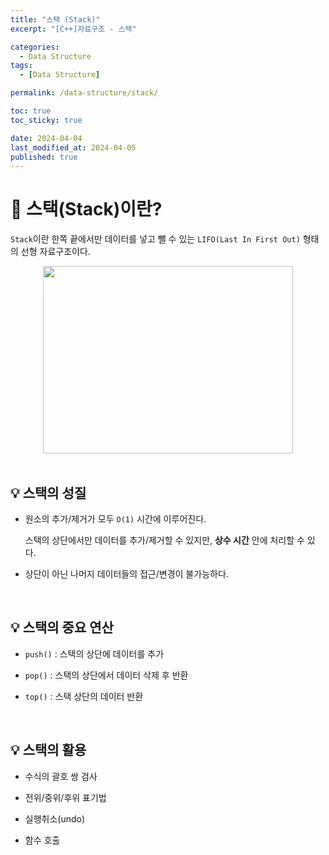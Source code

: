 ```yaml
---
title: "스택 (Stack)"
excerpt: "[C++]자료구조 - 스택"

categories:
  - Data Structure
tags:
  - [Data Structure]

permalink: /data-structure/stack/

toc: true
toc_sticky: true

date: 2024-04-04
last_modified_at: 2024-04-05
published: true
---
```



# 👑 스택(Stack)이란?

`Stack`이란 한쪽 끝에서만 데이터를 넣고 뺄 수 있는 `LIFO(Last In First Out)` 형태의 선형 자료구조이다. <br>

<center><img src="https://github.com/jinwoojwa/jinwoo.github.io/assets/112393728/3a03839f-0d9c-419c-b0f4-a69849b34bdf" width="400" height="300"></center>

<br>

## 💡 스택의 성질

* 원소의 추가/제거가 모두 `O(1)` 시간에 이루어진다. <br>

    스택의 상단에서만 데이터를 추가/제거할 수 있지만, **상수 시간** 안에 처리할 수 있다.

* 상단이 아닌 나머지 데이터들의 접근/변경이 불가능하다. <br>

<br>

## 💡 스택의 중요 연산

* `push()` : 스택의 상단에 데이터를 추가 <br>

* `pop()` : 스택의 상단에서 데이터 삭제 후 반환 <br>

* `top()` : 스택 상단의 데이터 반환 <br>

<br>

## 💡 스택의 활용

* 수식의 괄호 쌍 검사

* 전위/중위/후위 표기법

* 실행취소(undo)

* 함수 호출